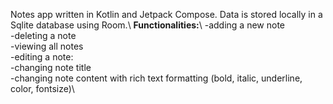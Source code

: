 Notes app written in Kotlin and Jetpack Compose. Data is stored locally in a Sqlite database using Room.\\
**Functionalities:**\\
-adding a new note\
-deleting a note\
-viewing all notes\
-editing a note:\
-changing note title\
-changing note content with rich text formatting (bold, italic, underline, color, fontsize)\
